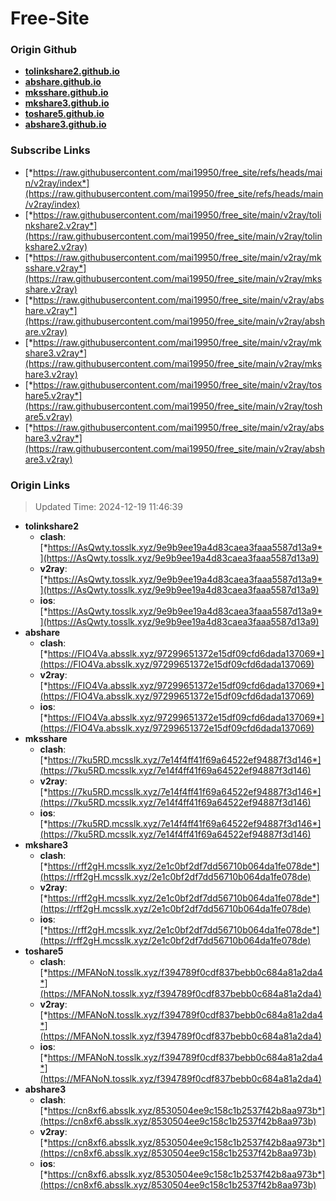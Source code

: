 # Free-Site

### Origin Github

- [**tolinkshare2.github.io**](https://github.com/tolinkshare2/tolinkshare2.github.io)
- [**abshare.github.io**](https://github.com/abshare/abshare.github.io)
- [**mksshare.github.io**](https://github.com/mksshare/mksshare.github.io)
- [**mkshare3.github.io**](https://github.com/mkshare3/mkshare3.github.io)
- [**toshare5.github.io**](https://github.com/toshare5/toshare5.github.io)
- [**abshare3.github.io**](https://github.com/abshare3/abshare3.github.io)

### Subscribe Links

- [*https://raw.githubusercontent.com/mai19950/free_site/refs/heads/main/v2ray/index*](https://raw.githubusercontent.com/mai19950/free_site/refs/heads/main/v2ray/index)
- [*https://raw.githubusercontent.com/mai19950/free_site/main/v2ray/tolinkshare2.v2ray*](https://raw.githubusercontent.com/mai19950/free_site/main/v2ray/tolinkshare2.v2ray)
- [*https://raw.githubusercontent.com/mai19950/free_site/main/v2ray/mksshare.v2ray*](https://raw.githubusercontent.com/mai19950/free_site/main/v2ray/mksshare.v2ray)
- [*https://raw.githubusercontent.com/mai19950/free_site/main/v2ray/abshare.v2ray*](https://raw.githubusercontent.com/mai19950/free_site/main/v2ray/abshare.v2ray)
- [*https://raw.githubusercontent.com/mai19950/free_site/main/v2ray/mkshare3.v2ray*](https://raw.githubusercontent.com/mai19950/free_site/main/v2ray/mkshare3.v2ray)
- [*https://raw.githubusercontent.com/mai19950/free_site/main/v2ray/toshare5.v2ray*](https://raw.githubusercontent.com/mai19950/free_site/main/v2ray/toshare5.v2ray)
- [*https://raw.githubusercontent.com/mai19950/free_site/main/v2ray/abshare3.v2ray*](https://raw.githubusercontent.com/mai19950/free_site/main/v2ray/abshare3.v2ray)

### Origin Links

> Updated Time: 2024-12-19 11:46:39

- **tolinkshare2**
  - **clash**: [*https://AsQwty.tosslk.xyz/9e9b9ee19a4d83caea3faaa5587d13a9*](https://AsQwty.tosslk.xyz/9e9b9ee19a4d83caea3faaa5587d13a9)
  - **v2ray**: [*https://AsQwty.tosslk.xyz/9e9b9ee19a4d83caea3faaa5587d13a9*](https://AsQwty.tosslk.xyz/9e9b9ee19a4d83caea3faaa5587d13a9)
  - **ios**: [*https://AsQwty.tosslk.xyz/9e9b9ee19a4d83caea3faaa5587d13a9*](https://AsQwty.tosslk.xyz/9e9b9ee19a4d83caea3faaa5587d13a9)
- **abshare**
  - **clash**: [*https://FIO4Va.absslk.xyz/97299651372e15df09cfd6dada137069*](https://FIO4Va.absslk.xyz/97299651372e15df09cfd6dada137069)
  - **v2ray**: [*https://FIO4Va.absslk.xyz/97299651372e15df09cfd6dada137069*](https://FIO4Va.absslk.xyz/97299651372e15df09cfd6dada137069)
  - **ios**: [*https://FIO4Va.absslk.xyz/97299651372e15df09cfd6dada137069*](https://FIO4Va.absslk.xyz/97299651372e15df09cfd6dada137069)
- **mksshare**
  - **clash**: [*https://7ku5RD.mcsslk.xyz/7e14f4ff41f69a64522ef94887f3d146*](https://7ku5RD.mcsslk.xyz/7e14f4ff41f69a64522ef94887f3d146)
  - **v2ray**: [*https://7ku5RD.mcsslk.xyz/7e14f4ff41f69a64522ef94887f3d146*](https://7ku5RD.mcsslk.xyz/7e14f4ff41f69a64522ef94887f3d146)
  - **ios**: [*https://7ku5RD.mcsslk.xyz/7e14f4ff41f69a64522ef94887f3d146*](https://7ku5RD.mcsslk.xyz/7e14f4ff41f69a64522ef94887f3d146)
- **mkshare3**
  - **clash**: [*https://rff2gH.mcsslk.xyz/2e1c0bf2df7dd56710b064da1fe078de*](https://rff2gH.mcsslk.xyz/2e1c0bf2df7dd56710b064da1fe078de)
  - **v2ray**: [*https://rff2gH.mcsslk.xyz/2e1c0bf2df7dd56710b064da1fe078de*](https://rff2gH.mcsslk.xyz/2e1c0bf2df7dd56710b064da1fe078de)
  - **ios**: [*https://rff2gH.mcsslk.xyz/2e1c0bf2df7dd56710b064da1fe078de*](https://rff2gH.mcsslk.xyz/2e1c0bf2df7dd56710b064da1fe078de)
- **toshare5**
  - **clash**: [*https://MFANoN.tosslk.xyz/f394789f0cdf837bebb0c684a81a2da4*](https://MFANoN.tosslk.xyz/f394789f0cdf837bebb0c684a81a2da4)
  - **v2ray**: [*https://MFANoN.tosslk.xyz/f394789f0cdf837bebb0c684a81a2da4*](https://MFANoN.tosslk.xyz/f394789f0cdf837bebb0c684a81a2da4)
  - **ios**: [*https://MFANoN.tosslk.xyz/f394789f0cdf837bebb0c684a81a2da4*](https://MFANoN.tosslk.xyz/f394789f0cdf837bebb0c684a81a2da4)
- **abshare3**
  - **clash**: [*https://cn8xf6.absslk.xyz/8530504ee9c158c1b2537f42b8aa973b*](https://cn8xf6.absslk.xyz/8530504ee9c158c1b2537f42b8aa973b)
  - **v2ray**: [*https://cn8xf6.absslk.xyz/8530504ee9c158c1b2537f42b8aa973b*](https://cn8xf6.absslk.xyz/8530504ee9c158c1b2537f42b8aa973b)
  - **ios**: [*https://cn8xf6.absslk.xyz/8530504ee9c158c1b2537f42b8aa973b*](https://cn8xf6.absslk.xyz/8530504ee9c158c1b2537f42b8aa973b)
